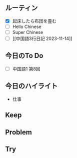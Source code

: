 ## ルーティン
- [x] 起床したら布団を畳む
- [ ] Hello Chinese
- [ ] Super Chinese
- [ ] [[中国語3行日記 2023-11-14]]
## 今日のTo Do
- [ ] 中国語1 第8回
## 今日のハイライト
- 仕事
## Keep
## Problem
## Try
